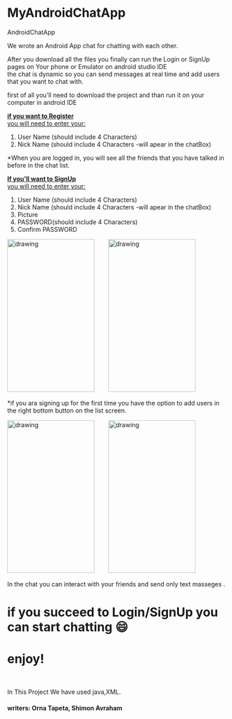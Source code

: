 # MyAndroidChatApp
AndroidChatApp


We wrote an Android App chat for chatting with each other. <br />


After you download all the files you finally can run the Login or SignUp pages on Your phone or Emulator on android studio IDE  
the chat is dynamic so you can send messages at real time and add users that you want to chat with.<br />


first of all you'll need to download the project and than run it on your computer in android IDE<br />


<ins>**if you want to Register**<br />
you will need to enter your:
1. User Name (should include 4 Characters)
2. Nick Name (should include 4 Characters -will apear in the chatBox) 

*When you are logged in, you will see all the friends that you have talked in before in the chat list.<br />  
  
<ins>**If you'll want to SignUp**<br />
you will need to enter your:
1. User Name (should include 4 Characters)
2. Nick Name (should include 4 Characters -will apear in the chatBox) 
3. Picture
4. PASSWORD(should include 4 Characters)
5. Confirm PASSWORD
 
<img src="https://user-images.githubusercontent.com/48882826/175370703-9ec69037-a602-4dc0-b5f2-e0c82135bc56.JPG" alt="drawing" width="200" height="350"/>      &nbsp;&nbsp;&nbsp;&nbsp;&nbsp;&nbsp;                                             <img src="https://user-images.githubusercontent.com/48882826/175370919-b6621a5f-a75f-4bc9-a33a-c933ce4b8914.JPG" alt="drawing" width="200" height="350"/> 

    
*if you ara signing up for the first time you have the option to add users in the right bottom button on the list screen.<br />
  
<img src="https://user-images.githubusercontent.com/48882826/175373433-bb6e7300-c89b-4fb5-bf52-e1da04a32633.JPG" alt="drawing" width="200" height="350"/>  &nbsp;&nbsp;&nbsp;&nbsp;&nbsp;&nbsp;                                         <img src="https://user-images.githubusercontent.com/48882826/175398404-d7f31878-c506-4a4c-ab61-c70485d1a961.png" alt="drawing" width="200" height="350"/> 
  
  

  
In the chat you can interact with your friends and send only text masseges .
# if you succeed to Login/SignUp you can start chatting  :smile:<br />
  
 

  


# enjoy!<br />
<br />

In This Project We have used java,XML.<br /> 

#### writers:  Orna Tapeta, Shimon Avraham 

